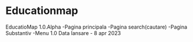 # Educationmap
EducatioMap 1.0.Alpha
 -Pagina principala
 -Pagina search(cautare)
 -Pagina Substantiv
 -Menu 1.0
 Data lansare - 8 apr 2023
